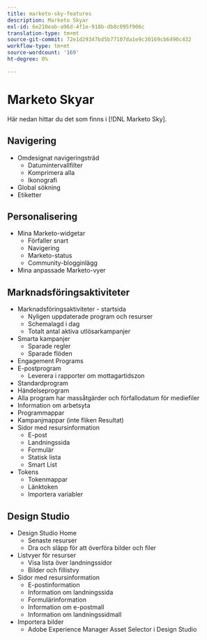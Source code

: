 ```yaml
---
title: marketo-sky-features
description: Marketo Skyar
exl-id: 6e210eab-a96d-4f1e-918b-db8c095f906c
translation-type: tm+mt
source-git-commit: 72e1d29347bd5b77107da1e9c30169cb6490c432
workflow-type: tm+mt
source-wordcount: '169'
ht-degree: 0%

---
```


# Marketo Skyar

Här nedan hittar du det som finns i [!DNL Marketo Sky].

## Navigering

* Omdesignat navigeringsträd
   * Datumintervallfilter
   * Komprimera alla
   * Ikonografi
* Global sökning
* Etiketter

## Personalisering

* Mina Marketo-widgetar
   * Förfaller snart
   * Navigering
   * Marketo-status
   * Community-blogginlägg
* Mina anpassade Marketo-vyer

## Marknadsföringsaktiviteter

* Marknadsföringsaktiviteter - startsida
   * Nyligen uppdaterade program och resurser
   * Schemalagd i dag
   * Totalt antal aktiva utlösarkampanjer
* Smarta kampanjer
   * Sparade regler
   * Sparade flöden
* Engagement Programs
* E-postprogram
   * Leverera i rapporter om mottagartidszon
* Standardprogram
* Händelseprogram
* Alla program har massåtgärder och förfallodatum för mediefiler
* Information om arbetsyta
* Programmappar
* Kampanjmappar (inte fliken Resultat)
* Sidor med resursinformation
   * E-post
   * Landningssida
   * Formulär
   * Statisk lista
   * Smart List
* Tokens
   * Tokenmappar
   * Länktoken
   * Importera variabler

## Design Studio

* Design Studio Home
   * Senaste resurser
   * Dra och släpp för att överföra bilder och filer
* Listvyer för resurser
   * Visa lista över landningssidor
   * Bilder och fillistvy
* Sidor med resursinformation
   * E-postinformation
   * Information om landningssida
   * Formulärinformation
   * Information om e-postmall
   * Information om landningssidmall
* Importera bilder
   * Adobe Experience Manager Asset Selector i Design Studio
